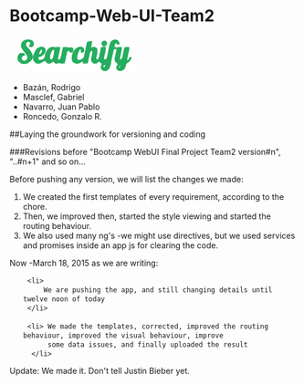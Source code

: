 
# Bootcamp-Web-UI-Team2

![logo](assets/Team2Logo.png "Team 2's Searchify logo" )

   <ul>


   <li> Bazán, Rodrigo </li>


   <li> Masclef, Gabriel</li>


   <li> Navarro, Juan Pablo</li>

   <li>Roncedo, Gonzalo R.</li>


 </ul>





##Laying the groundwork for versioning and coding

###Revisions before "Bootcamp WebUI Final Project Team2 version#n", "..#n+1" and so on...





Before pushing any version, we will list the changes we made:



<ol>

  

<li> We created the first templates of every requirement, according to the chore.</li>

  

<li> Then, we improved then, started the style viewing and started the routing behaviour.</li>

  

<li> We also used many ng's -we might use directives, but we used services and promises inside an app js for clearing the code.</li>



</ol>



Now -March 18, 2015 as we are writing:

  

<ul>
  
  
     <li> 
         We are pushing the app, and still changing details until twelve noon of today
     </li>
     
     <li> We made the templates, corrected, improved the routing behaviour, improved the visual behaviour, improve
          some data issues, and finally uploaded the result
      </li>

</ul>


Update: We made it. Don't tell Justin Bieber yet.
